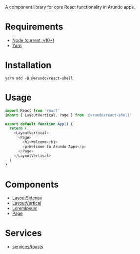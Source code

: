 A component library for core React functionality in Arundo apps.

# Requirements
- [Node (current, v10+)](https://nodejs.org/en/download/current/)
- [Yarn](https://yarnpkg.com/lang/en/docs/install/#mac-stable)

# Installation
```
yarn add -D @arundo/react-shell
```

# Usage
```js
import React from 'react'
import { LayoutVertical, Page } from '@arundo/react-shell'

export default function App() {
  return (
    <LayoutVertical>
      <Page>
        <h1>Welcome</h1>
        <p>Welcome to Arundo Apps</p>
      </Page>
    </LayoutVertical>
  )
}
```

# Components
- [LayoutSidenav](/docs/components/LayoutSidenav.md)
- [LayoutVertical](/docs/components/LayoutVertical.md)
- [LoremIpsum](/docs/components/LoremIpsum.md)
- [Page](/docs/components/Page.md)

# Services
- [services/toasts](/docs/services/toasts.md)
